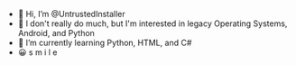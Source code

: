 - 👋 Hi, I’m @UntrustedInstaller
- 👀 I don't really do much, but I'm interested in legacy Operating Systems, Android, and Python
- 🌱 I’m currently learning Python, HTML, and C#
- 😀 s m i l e

<!---
UntrustedInstaller/UntrustedInstaller is a ✨ special ✨ repository because its `README.md` (this file) appears on your GitHub profile.
You can click the Preview link to take a look at your changes.
--->
